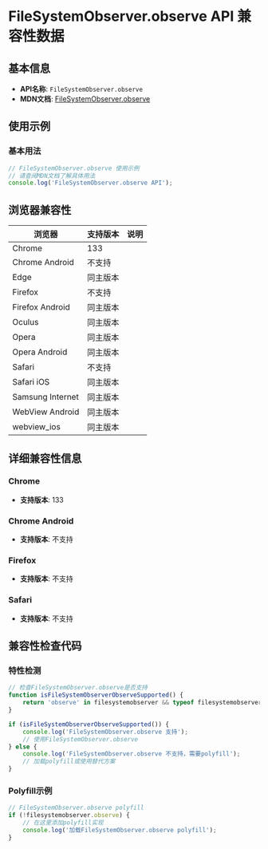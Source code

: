 # FileSystemObserver.observe API 兼容性数据

## 基本信息

- **API名称**: `FileSystemObserver.observe`
- **MDN文档**: [FileSystemObserver.observe](https://developer.mozilla.org/docs/Web/API/FileSystemObserver/observe)

## 使用示例

### 基本用法

```javascript
// FileSystemObserver.observe 使用示例
// 请查阅MDN文档了解具体用法
console.log('FileSystemObserver.observe API');
```

## 浏览器兼容性

| 浏览器 | 支持版本 | 说明 |
|--------|----------|------|
| Chrome | 133 |  |
| Chrome Android | 不支持 |  |
| Edge | 同主版本 |  |
| Firefox | 不支持 |  |
| Firefox Android | 同主版本 |  |
| Oculus | 同主版本 |  |
| Opera | 同主版本 |  |
| Opera Android | 同主版本 |  |
| Safari | 不支持 |  |
| Safari iOS | 同主版本 |  |
| Samsung Internet | 同主版本 |  |
| WebView Android | 同主版本 |  |
| webview_ios | 同主版本 |  |

## 详细兼容性信息

### Chrome

- **支持版本**: 133

### Chrome Android

- **支持版本**: 不支持

### Firefox

- **支持版本**: 不支持

### Safari

- **支持版本**: 不支持

## 兼容性检查代码

### 特性检测

```javascript
// 检查FileSystemObserver.observe是否支持
function isFileSystemObserverObserveSupported() {
    return 'observe' in filesystemobserver && typeof filesystemobserver.observe === 'function';
}

if (isFileSystemObserverObserveSupported()) {
    console.log('FileSystemObserver.observe 支持');
    // 使用FileSystemObserver.observe
} else {
    console.log('FileSystemObserver.observe 不支持，需要polyfill');
    // 加载polyfill或使用替代方案
}
```

### Polyfill示例

```javascript
// FileSystemObserver.observe polyfill
if (!filesystemobserver.observe) {
    // 在这里添加polyfill实现
    console.log('加载FileSystemObserver.observe polyfill');
}
```

